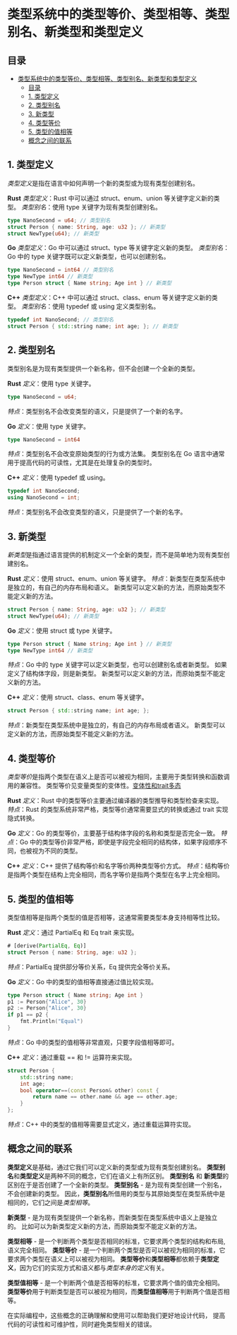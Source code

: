 # 类型系统中的类型等价、类型相等、类型别名、新类型和类型定义

## 目录

- [类型系统中的类型等价、类型相等、类型别名、新类型和类型定义](#类型系统中的类型等价类型相等类型别名新类型和类型定义)
  - [目录](#目录)
  - [1. 类型定义](#1-类型定义)
  - [2. 类型别名](#2-类型别名)
  - [3. 新类型](#3-新类型)
  - [4. 类型等价](#4-类型等价)
  - [5. 类型的值相等](#5-类型的值相等)
  - [概念之间的联系](#概念之间的联系)

## 1. 类型定义

*类型定义*是指在语言中如何声明一个新的类型或为现有类型创建别名。

**Rust**
*类型定义*：Rust 中可以通过 struct、enum、union 等关键字定义新的类型。
*类型别名*：使用 type 关键字为现有类型创建别名。

```rust
type NanoSecond = u64; // 类型别名
struct Person { name: String, age: u32 }; // 新类型
struct NewType(u64); // 新类型
```

**Go**
*类型定义*：Go 中可以通过 struct、type 等关键字定义新的类型。
*类型别名*：Go 中的 type 关键字既可以定义新类型，也可以创建别名。

```go
type NanoSecond = int64 // 类型别名
type NewType int64 // 新类型
type Person struct { Name string; Age int } // 新类型
```

**C++**
*类型定义*：C++ 中可以通过 struct、class、enum 等关键字定义新的类型。
*类型别名*：使用 typedef 或 using 定义类型别名。

```cpp
typedef int NanoSecond; // 类型别名
struct Person { std::string name; int age; }; // 新类型
```

## 2. 类型别名

类型别名是为现有类型提供一个新名称，但不会创建一个全新的类型。

**Rust**
*定义*：使用 type 关键字。

```rust
type NanoSecond = u64;
```

*特点*：类型别名不会改变类型的语义，只是提供了一个新的名字。

**Go**
*定义*：使用 type 关键字。

```go
type NanoSecond = int64
```

*特点*：类型别名不会改变原始类型的行为或方法集。
类型别名在 Go 语言中通常用于提高代码的可读性，尤其是在处理复杂的类型时。

**C++**
*定义*：使用 typedef 或 using。

```cpp
typedef int NanoSecond;
using NanoSecond = int;
```

*特点*：类型别名不会改变类型的语义，只是提供了一个新的名字。

## 3. 新类型

*新类型*是指通过语言提供的机制定义一个全新的类型，而不是简单地为现有类型创建别名。

**Rust**
*定义*：使用 struct、enum、union 等关键字。
*特点*：新类型在类型系统中是独立的，有自己的内存布局和语义。
新类型可以定义新的方法，而原始类型不能定义新的方法。

```rust
struct Person { name: String, age: u32 }; // 新类型
struct NewType(u64); // 新类型
```

**Go**
*定义*：使用 struct 或 type 关键字。

```go
type Person struct { Name string; Age int } // 新类型
type NewType int64 // 新类型
```

*特点*：Go 中的 type 关键字可以定义新类型，也可以创建别名或者新类型。
如果定义了结构体字段，则是新类型。
新类型可以定义新的方法，而原始类型不能定义新的方法。

**C++**
*定义*：使用 struct、class、enum 等关键字。

```cpp
struct Person { std::string name; int age; };
```

*特点*：新类型在类型系统中是独立的，有自己的内存布局或者语义。
新类型可以定义新的方法，而原始类型不能定义新的方法。

## 4. 类型等价

*类型等价*是指两个类型在语义上是否可以被视为相同，主要用于类型转换和函数调用的兼容性。
类型等价见变量类型的变体性。[变体性和trait多态](./variant/variant.md)

**Rust**
*定义*：Rust 中的类型等价主要通过编译器的类型推导和类型检查来实现。
*特点*：Rust 的类型系统非常严格，类型等价通常需要显式的转换或通过 trait 实现隐式转换。

**Go**
*定义*：Go 的类型等价，主要基于结构体字段的名称和类型是否完全一致。
*特点*：Go 中的类型等价非常严格，即使是字段完全相同的结构体，如果字段顺序不同，也被视为不同的类型。

**C++**
*定义*：C++ 提供了结构等价和名字等价两种类型等价方式。
*特点*：结构等价是指两个类型在结构上完全相同，而名字等价是指两个类型在名字上完全相同。

## 5. 类型的值相等

类型值相等是指两个类型的值是否相等，这通常需要类型本身支持相等性比较。

**Rust**
*定义*：通过 PartialEq 和 Eq trait 来实现。

```rust
# [derive(PartialEq, Eq)]
struct Person { name: String, age: u32 };
```

*特点*：PartialEq 提供部分等价关系，Eq 提供完全等价关系。

**Go**
*定义*：Go 中的类型的值相等直接通过值比较实现。

```go
type Person struct { Name string; Age int }
p1 := Person{"Alice", 30}
p2 := Person{"Alice", 30}
if p1 == p2 {
    fmt.Println("Equal")
}
```

*特点*：Go 中的类型的值相等非常直观，只要字段值相等即可。

**C++**
*定义*：通过重载 == 和 != 运算符来实现。

```cpp
struct Person {
    std::string name;
    int age;
    bool operator==(const Person& other) const {
        return name == other.name && age == other.age;
    }
};
```

*特点*：C++ 中的类型的值相等需要显式定义，通过重载运算符实现。

## 概念之间的联系

**类型定义**是基础，通过它我们可以定义新的类型或为现有类型创建别名。
**类型别名**和**类型定义**是两种不同的概念，它们在语义上有所区别。
**类型别名** 和 **新类型**的区别在于是否创建了一个全新的类型。
**类型别名** - 是为现有类型创建一个别名，不会创建新的类型。
因此，**类型别名**所借用的类型与其原始类型在类型系统中是相同的，它们之间是*类型相等*。

**新类型** - 是为现有类型提供一个新名称，而新类型在类型系统中语义上是独立的。
比如可以为新类型定义新的方法，而原始类型不能定义新的方法。

**类型相等** - 是一个判断两个类型是否相同的标准，它要求两个类型的结构和布局,语义完全相同。
**类型等价** - 是一个判断两个类型是否可以被视为相同的标准，它要求两个类型在语义上可以被视为相同。
**类型等价**和**类型相等**都依赖于**类型定义**，因为它们的实现方式和语义都与*类型本身的定义*有关。

**类型值相等** - 是一个判断两个值是否相等的标准，它要求两个值的值完全相同。
**类型等价**用于判断类型是否可以被视为相同，而**类型值相等**用于判断两个值是否相等。

在实际编程中，这些概念的正确理解和使用可以帮助我们更好地设计代码，
提高代码的可读性和可维护性，同时避免类型相关的错误。
